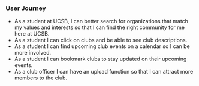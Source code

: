 ### User Journey

* As a student at UCSB, I can better search for organizations that match my values and interests so that I can find the right community for me here at UCSB.
* As a student I can click on clubs and be able to see club descriptions.
* As a student I can find upcoming club events on a calendar so I can be more involved.
* As a student I can bookmark clubs to stay updated on their upcoming events.
* As a club officer I can have an upload function so that I can attract more members to the club.
